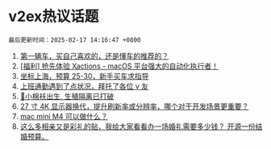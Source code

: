 # v2ex热议话题

`最后更新时间：2025-02-17 14:16:47 +0800`

1. [第一辆车，买自己喜欢的，还是懂车的推荐的？](https://www.v2ex.com/t/1111890)
1. [[福利] 抢先体验 Xactions - macOS 平台强大的自动化执行者！](https://www.v2ex.com/t/1111805)
1. [坐标上海，预算 25-30，新手买车求指导](https://www.v2ex.com/t/1111895)
1. [上班通勤遇到了点状况，拜托了各位 v 友](https://www.v2ex.com/t/1111922)
1. [🎉小棉袄出生, 生殖隔离已打破](https://www.v2ex.com/t/1111985)
1. [27 寸 4K 显示器换代，提升刷新率或分辨率，哪个对于开发场景更重要？](https://www.v2ex.com/t/1111778)
1. [mac mini M4 可以做什么？](https://www.v2ex.com/t/1111848)
1. [这么多相亲又是彩礼的贴，我给大家看看办一场婚礼需要多少钱？ 开源一份结婚预算。](https://www.v2ex.com/t/1111860)

